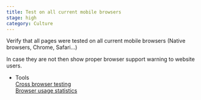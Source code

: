 ```yaml
---
title: Test on all current mobile browsers
stage: high
category: Culture
---
```


Verify that all pages were tested on all current mobile browsers (Native browsers, Chrome, Safari...)

In case they are not then show proper browser support warning to
website users.

* Tools <br>
[Cross browser testing ](http://browserstack.com/)<br>
[Browser usage statistics](http://gs.statcounter.com/)<br>
